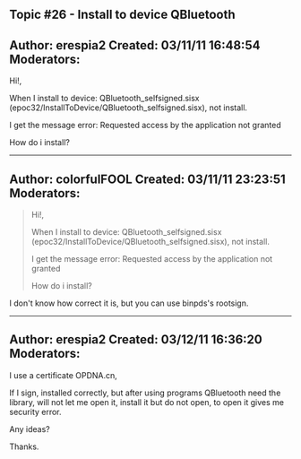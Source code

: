 Topic #26 - Install to device QBluetooth
----------------------------------------------------------------------------
Author:     erespia2
Created:    03/11/11 16:48:54
Moderators:
----------------------------------------------------------------------------

Hi!,

   When I install to device: QBluetooth_selfsigned.sisx (epoc32/InstallToDevice/QBluetooth_selfsigned.sisx), not install.

   I get the message error: Requested access by the application not granted

   How do i install?
   
----------------------------------------------------------------------------
Author:     colorfulFOOL
Created:    03/11/11 23:23:51
Moderators:
----------------------------------------------------------------------------

> Hi!,
>
>    When I install to device: QBluetooth_selfsigned.sisx (epoc32/InstallToDevice/QBluetooth_selfsigned.sisx), not install.
>
>    I get the message error: Requested access by the application not granted
>
>    How do i install?

I don't know how correct it is, but you can use binpds's rootsign.

----------------------------------------------------------------------------
Author:     erespia2
Created:    03/12/11 16:36:20
Moderators:
----------------------------------------------------------------------------

I use a certificate OPDNA.cn,

If I sign, installed correctly, but after using programs QBluetooth need the library, will not let me open it, install it but do not open, to open it gives me security error.

Any ideas?

Thanks.

